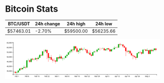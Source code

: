 # Bitcoin Stats

BTC/USDT|24h change|24h high|24h low|
|---|---|---|---|
|$57463.01|-2.70%|$59500.00|$56235.66|

<img src="./chart.svg">
